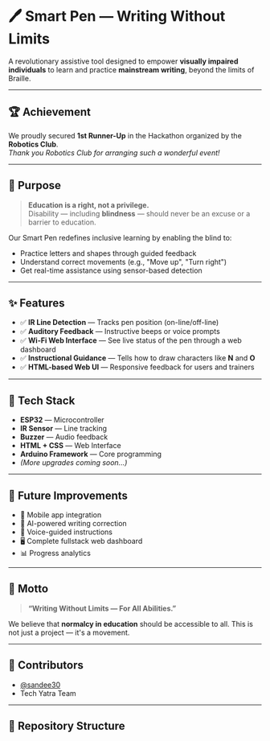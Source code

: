 # 🖊️ Smart Pen — Writing Without Limits

A revolutionary assistive tool designed to empower **visually impaired individuals** to learn and practice **mainstream writing**, beyond the limits of Braille.

---

## 🏆 Achievement
We proudly secured **1st Runner-Up** in the Hackathon organized by the **Robotics Club**.  
*Thank you Robotics Club for arranging such a wonderful event!*

---

## 🎯 Purpose

> **Education is a right, not a privilege.**  
> Disability — including **blindness** — should never be an excuse or a barrier to education.

Our Smart Pen redefines inclusive learning by enabling the blind to:
- Practice letters and shapes through guided feedback
- Understand correct movements (e.g., "Move up", "Turn right")
- Get real-time assistance using sensor-based detection

---

## ✨ Features

- ✅ **IR Line Detection** — Tracks pen position (on-line/off-line)
- ✅ **Auditory Feedback** — Instructive beeps or voice prompts
- ✅ **Wi-Fi Web Interface** — See live status of the pen through a web dashboard
- ✅ **Instructional Guidance** — Tells how to draw characters like **N** and **O**
- ✅ **HTML-based Web UI** — Responsive feedback for users and trainers

---

## 🚀 Tech Stack

- **ESP32** — Microcontroller
- **IR Sensor** — Line tracking
- **Buzzer** — Audio feedback
- **HTML + CSS** — Web Interface
- **Arduino Framework** — Core programming
- *(More upgrades coming soon...)*

---

## 🔧 Future Improvements

- 📱 Mobile app integration
- 🧠 AI-powered writing correction
- 🎤 Voice-guided instructions
- 🖥️ Complete fullstack web dashboard
- 📊 Progress analytics

---

## 📌 Motto

> **“Writing Without Limits — For All Abilities.”**

We believe that **normalcy in education** should be accessible to all. This is not just a project — it's a movement.  

---

## 🤝 Contributors

- [@sandee30](https://github.com/sandee30)  
- Tech Yatra Team

---

## 📂 Repository Structure

